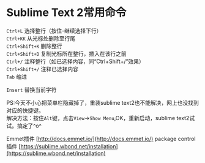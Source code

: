 <h1>Sublime Text 2常用命令</h1>

`Ctrl+L`           选择整行（按住-继续选择下行）                           
`Ctrl+KK`          从光标处删除至行尾                                      
`Ctrl+Shift+K`     删除整行     
`Ctrl+Shift+D`     复制光标所在整行，插入在该行之前     
`Ctrl+/`           注释整行（如已选择内容，同“Ctrl+Shift+/”效果）        
`Ctrl+Shift+/`     注释已选择内容    
`Tab`              缩进    
    
`Insert`           替换当前字符    

PS:今天不小心把菜单栏隐藏掉了，重装sublime text2也不能解决，网上也没找到对应的快捷键。      
解决方法：按住`Alt`键，点击`View`->`Show Menu`,OK，重新启动，sublime text2试试。搞定了^o^     

Emmet插件
[http://docs.emmet.io/](http://docs.emmet.io/)
package control插件
[https://sublime.wbond.net/installation](https://sublime.wbond.net/installation)

